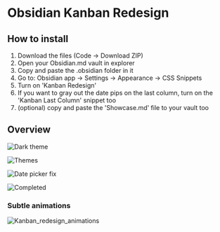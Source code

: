 # Obsidian Kanban Redesign

## How to install

1. Download the files (Code -> Download ZIP)
2. Open your Obsidian.md vault in explorer
3. Copy and paste the .obsidian folder in it
4. Go to: Obsidian app -> Settings -> Appearance -> CSS Snippets
5. Turn on 'Kanban Redesign'
6. If you want to gray out the date pips on the last column, turn on the 'Kanban Last Column' snippet too
7. (optional) copy and paste the 'Showcase.md' file to your vault too

## Overview

![Dark theme](https://user-images.githubusercontent.com/92980051/209212818-2247767f-4f02-4ff3-81f4-abed5622b55d.png)

![Themes](https://user-images.githubusercontent.com/92980051/209212472-da5762b8-472d-47db-9f7d-edcecfc3b8fe.png)

![Date picker fix](https://user-images.githubusercontent.com/92980051/209213672-f32c8a8e-bf05-4a19-b010-e35b88857746.png)

![Completed](https://user-images.githubusercontent.com/92980051/209214423-7d07d663-f381-4423-a4fd-86a345abcd19.png)

### Subtle animations

![Kanban_redesign_animations](https://user-images.githubusercontent.com/92980051/209212311-ce579887-9636-40f0-bc8d-88873d2f84c0.gif)

